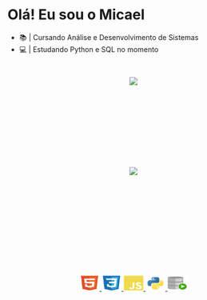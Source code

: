 # Olá! Eu sou o Micael
- 📚 | Cursando Análise e Desenvolvimento de Sistemas 
- 💻 | Estudando Python e SQL no momento

<div style="display: flex; flex-direction: column; align-items: center; gap: 10px;"><br>
    <a href="https://github.com/micaelcorrea1">
    <img height="180em" style="display: block;" src="https://github-readme-stats.vercel.app/api?username=micaelcorrea1&show_icons=true&card_width=300&theme=midnight-purple"/>
    <img height="180em" style="display: block;" src="https://github-readme-stats.vercel.app/api/top-langs/?username=micaelcorrea1&layout=compact&card_width=300&theme=midnight-purple"/>
</div>

<div style="margin-top: 20px; text-align: center;"><br>
  <img alt="HTML_icon" height="30" width="40" src="https://raw.githubusercontent.com/devicons/devicon/master/icons/html5/html5-original.svg">
  <img alt="CSS_icon" height="30" width="40" src="https://raw.githubusercontent.com/devicons/devicon/master/icons/css3/css3-original.svg">
  <img alt="JS_icon" height="30" width="40" src="https://raw.githubusercontent.com/devicons/devicon/master/icons/javascript/javascript-plain.svg">
  <img alt="Python_icon" height="30" width="40" src="https://raw.githubusercontent.com/devicons/devicon/master/icons/python/python-original.svg">
  <img alt="SQL_icon" height="30" width="40" src="https://raw.githubusercontent.com/devicons/devicon/master/icons/sqldeveloper/sqldeveloper-original.svg">
</div>

